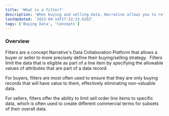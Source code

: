 ```yaml
---
title: 'What is a filter?'
description: 'When buying and selling data, Narrative allows you to refine the data that qualifies for a transaction via filters.'
lastUpdated: '2023-04-14T17:32:23.626Z'
tags: ['Buying Data', 'Concepts']
---
```

### Overview

Filters are a concept Narrative's Data Collaboration Platform that allows a buyer or seller to more precisely define their buying/selling strategy.  Filters limit the data that is eligible as part of a line item by specifying the allowable values of attributes that are part of a data record.

For buyers, filters are most often used to ensure that they are only buying records that will have value to them, effectively eliminating non-valuable data. 

For sellers, filters offer the ability to limit sell order line items to specific data, which is often used to create different commercial terms for subsets of their overall data.
